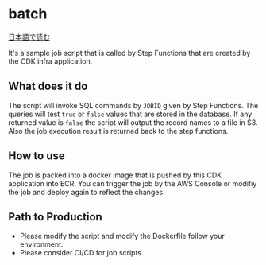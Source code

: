# batch

[日本語で読む](./README_ja.md)

It's a sample job script that is called by Step Functions that are created by the CDK infra application.

## What does it do

The script will invoke SQL commands by `JOBID` given by Step Functions.
The queries will test `true` or `false` values that are stored in the database. If any returned value is `false` the script will output the record names to a file in S3. Also the job execution result is returned back to the step functions.

## How to use

The job is packed into a docker image that is pushed by this CDK application into ECR. You can trigger the job by the AWS Console or modifiy the job and deploy again to reflect the changes.

## Path to Production

- Please modify the script and modify the Dockerfile follow your environment.
- Please consider CI/CD for job scripts.
